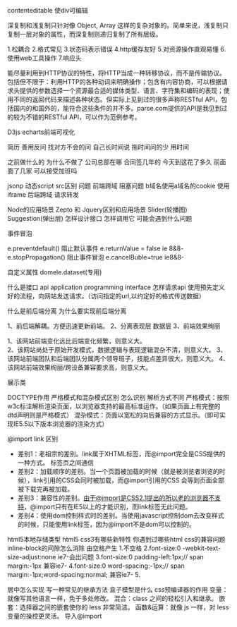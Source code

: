 contenteditable 使div可编辑

深复制和浅复制只针对像 Object, Array 这样的复杂对象的。简单来说，浅复制只复制一层对象的属性，而深复制则递归复制了所有层级。

1.松耦合
2.格式常见
3.状态码表示错误
4.http缓存友好
5.对资源操作直观易懂
6.使用web工具操作
7.响应头

能尽量利用到HTTP协议的特性，将HTTP当成一种转移协议，而不是传输协议。包括但不限于：利用HTTP的各种动词来明确操作；包含有内容协商，可以根据请求头提供的参数选择一个资源最合适的媒体类型、语言、字符集和编码的表现；使用不同的返回代码来描述各种状态。但实际上见到过的很多声称RESTful API，包括国内的和国外的，能符合这些条件的并不多。parse.com提供的API是我见到过的较为不错的RESTful API，可以作为范例参考。

D3js echarts前端可视化

简历
善用反问
找对方不会的问
自己长时间说 拖时间问的少 用时间


之前做什么的
为什么不做了
公司总部在哪
合同签几年的
今天到这花了多久
前面面了几家
可以接受加班吗

jsonp 动态script src区别 问题 前端跨域 阻塞问题
b域名使用a域名的cookie 使用iframe
后端跨域 请求转发


Node的应用场景
Zepto 和 Jquery区别和应用场景
Slider(轮播图) Suggestion(弹出层) 怎样设计接口 怎样调用它 可能会遇到什么问题


事件冒泡

e.preventdefault() 阻止默认事件
e.returnValue = false ie 8&8-
e.stopPropagation()	阻止事件冒泡
e.cancelBuble=true ie8&8-

自定义属性
domele.dataset(专用)

什么是接口 api application programming interface 怎样请求api
使用预先定义好的流程，向网站发送请求。（访问指定的url,以约定好的格式传送数据）

什么是前后端分离 为什么要实现前后端分离

1、前后端解耦。方便迅速更新前端。
2、分离表现层 数据层
3、前端效果绚丽

1、该网站前端变化远比后端变化频繁，则意义大。  
2、该网站尚处于原始开发模式，数据逻辑与表现逻辑混杂不清，则意义大。
3、该网站前端团队和后端团队分属两个领导班子，技能点差异很大，则意义大。
4、该网站前端效果绚丽/跨设备兼容要求高，则意义大。

展示类



DOCTYPE作用 严格模式和混杂模式区别 怎么识别
解析方式不同
严格模式：按照w3c标注解析渲染页面，以浏览器支持的最高标准运作。（如果页面上有完整的dtd声明则是严格模式）
混杂模式：页面以宽松的向后兼容的方式显示。（即可实现IE5.5以下版本浏览器的渲染方式）

@import link 区别
* 差别1：老祖宗的差别。link属于XHTML标签，而@import完全是CSS提供的一种方式。
标签页之间通信
* 差别2：加载顺序的差别。当一个页面被加载的时候（就是被浏览者浏览的时候），link引用的CSS会同时被加载，而@import引用的CSS 会等到页面全部被下载完再被加载。
* 差别3：兼容性的差别。由于@import是CSS2.1提出的所以老的浏览器不支持，@import只有在IE5以上的才能识别，而link标签无此问题。
* 差别4：使用dom控制样式时的差别。当使用javascript控制dom去改变样式的时候，只能使用link标签，因为@import不是dom可以控制的。

html5本地存储类型 
html5 css3有哪些新特性
你遇到过哪些html css的兼容问题
inline-block的间隙怎么消除
由空格产生
1.不空格
2.font-size:0 -webkit-text-size-adjust:none ie7-会出问题
3.font-size:0 padding-left:1px;// span margin:-1px 兼容ie7-
4.font-size:0 word-spacing:-1px;// span margin:-1px;word-spacing:normal; 兼容ie7-
5.

居中怎么实现
写一种常见的继承方法
盒子模型是什么
css预编译器的作用
变量：就像写其他语言一样，免于多处修改。
混合：class 之间的轻松引入和继承。
嵌套：选择器之间的嵌套使你的 less 非常简洁。
函数&运算：就像 js 一样，对 less 变量的操控更灵活。
导入@import